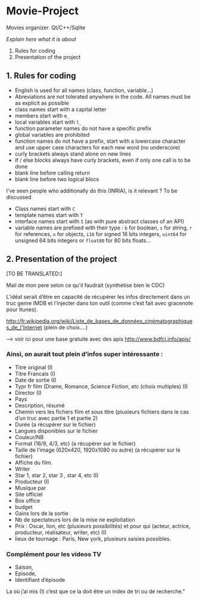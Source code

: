 # Movie-Project

Movies organizer. Qt/C++/Sqlite

*Explain here what it is about*

1. Rules for coding
2. Presentation of the project

## 1. Rules for coding

 - English is used for all names (class, function, variable…)
 - Abreviations are not tolerated anywhere in the code. All names must be as explicit as possible
 - class names start with a capital letter
 - members start with `m_`
 - local variables start with `l_`
 - function parameter names do not have a specific prefix
 - global variables are prohibited
 - function names do not have a prefix, start with a lowercase character and use upper case characters for each new word (no underscore)
 - curly brackets always stand alone on new lines
 - if / else blocks always have curly brackets, even if only one call is to be done
 - blank line before calling return
 - blank line before two logical blocs

I've seen people who additionally do this (INRIA), is it relevant ? To be discussed
 - Class names start with `C`
 - template names start with `T`
 - interface names start with `I` (as with pure abstract classes of an API)
 - variable names are prefixed with their type : `b` for boolean, `s` for string, `r` for references, `o` for objects, `i16` for signed 16 bits integers, `uint64` for unsigned 64 bits integers or `float80` for 80 bits floats…

## 2. Presentation of the project

[TO BE TRANSLATED:]

Mail de mon pere selon ce qu'il faudrait (synthétise bien le CDC)

L’idéal serait d’être en capacité de récupérer les infos directement dans un truc genre IMDB et l’injecter dans ton outil (comme c’est fait avec gracenote pour Itunes).

http://fr.wikipedia.org/wiki/Liste_de_bases_de_données_cinématographiques_de_l'Internet (plein de choix….)

—> voir ici pour une base gratuite avec des apis http://www.bdfci.info/apis/

### Ainsi, on aurait tout plein d’infos super intéressante :
* Titre original (I)
* Titre Francais (I)
* Date de sortie (I)
* Typr fr film (Drame, Romance, Science Fiction, etc (choix multiples) (I)
* Director (I)
* Pays
* Description, résumé
* Chemin vers les fichers film et sous titre (plusieurs fichiers dans le cas d’un truc avec partie 1 et partie 2)
* Durée (a récupérer sur le fichier)
* Langues disponibles sur le fichier
* Couleur/NB
* Format (16/9, 4/3, etc) (a récupérer sur le fichier)
* Taille de l’image (620x420, 1920x1080 ou autre) (a récupérer sur le fichier)
* Affiche du film.
* Writer
* Star 1, star 2, star 3 , star 4, etc (I)
* Producteur (I)
* Musique par
* Site officiel
* Box office
* budget
* Gains lors de la sortie
* Nb de spectateurs lors de la mise ne exploitation
* Prix : Oscar, lion, etc (plusieurs possibilités) et pour qui (acteur, actrice, producteur, réalisateur, writer, etc) (I)
* lieux de tournage : Paris, New york, plusieurs saisies possibles.

### Complément pour les videos TV
* Saison,
* Episode,
* Identifiant d’épisode


La où j’ai mis (I) c’est que ce la doit être un index de tri ou de recherche."
